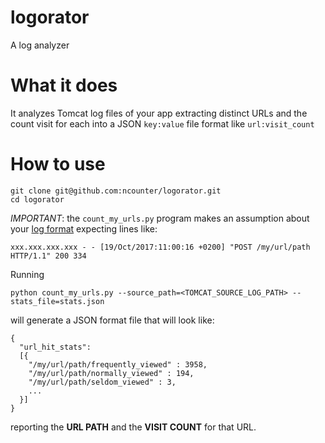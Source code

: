 # logorator
A log analyzer



# What it does
It analyzes Tomcat log files of your app extracting distinct URLs and the count visit for each into a JSON `key:value` file format like `url:visit_count`



# How to use

```
git clone git@github.com:ncounter/logorator.git
cd logorator
```

*IMPORTANT*: the `count_my_urls.py` program makes an assumption about your [log format](https://github.com/ncounter/logorator/blob/master/count_my_urls.py#L34) expecting lines like:

`xxx.xxx.xxx.xxx - - [19/Oct/2017:11:00:16 +0200] "POST /my/url/path HTTP/1.1" 200 334`


Running

`python count_my_urls.py --source_path=<TOMCAT_SOURCE_LOG_PATH> --stats_file=stats.json`

will generate a JSON format file that will look like:
```
{
  "url_hit_stats":
  [{
    "/my/url/path/frequently_viewed" : 3958,
    "/my/url/path/normally_viewed" : 194,
    "/my/url/path/seldom_viewed" : 3,
    ...
  }]
}
```
reporting the **URL PATH** and the **VISIT COUNT** for that URL.
